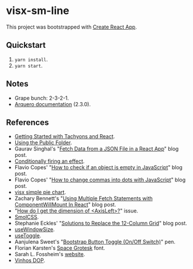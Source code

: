 # visx-sm-line

This project was bootstrapped with [Create React App](https://github.com/facebook/create-react-app).

## Quickstart

1. `yarn install`.
2. `yarn start`.

## Notes

- Grape bunch: 2-3-2-1.
- [Arquero documentation](https://github.com/uwdata/arquero/tree/v2.3.0/docs) (2.3.0).

## References

- [Getting Started with Tachyons and React](https://github.com/tachyons-css/tachyons-and-react/tree/master/getting-started).
- [Using the Public Folder](https://create-react-app.dev/docs/using-the-public-folder/).
- Gaurav Singhal's "[Fetch Data from a JSON File in a React App](https://www.pluralsight.com/guides/fetch-data-from-a-json-file-in-a-react-app)" blog post.
- [Conditionally firing an effect](https://reactjs.org/docs/hooks-reference.html#conditionally-firing-an-effect).
- Flavio Copes' "[How to check if an object is empty in JavaScript](https://flaviocopes.com/how-to-check-object-empty/)" blog post.
- Flavio Copes' "[How to change commas into dots with JavaScript](https://flaviocopes.com/how-to-comma-dot-javascript/)" blog post.
- [visx simple pie chart](https://codesandbox.io/s/tf4ed).
- Zachary Bennett's "[Using Multiple Fetch Statements with ComponentWillMount In React](https://www.pluralsight.com/guides/using-multiple-fetch-statements-with-componentwillmount-in-react)" blog post.
- "[How do I get the dimension of \<AxisLeft\>?](https://github.com/airbnb/visx/issues/1031)" issue.
- [SmolCSS](https://smolcss.dev/).
- Stephanie Eckles' "[Solutions to Replace the 12-Column Grid](https://moderncss.dev/solutions-to-replace-the-12-column-grid/)" blog post.
- [useWindowSize](https://usehooks.com/useWindowSize/).
- [useToggle](https://www.joshwcomeau.com/snippets/react-hooks/use-toggle/).
- Aanjulena Sweet's "[Bootstrap Button Toggle (On/Off Switch)](https://codepen.io/aanjulena/pen/ZLZjzV)" pen.
- Florian Karsten's [Space Grotesk](https://fonts.google.com/specimen/Space+Grotesk) font.
- Sarah L. Fossheim's [website](https://fossheim.io/).
- [Vinhos DOP](https://www.ivv.gov.pt/np4/67/).
